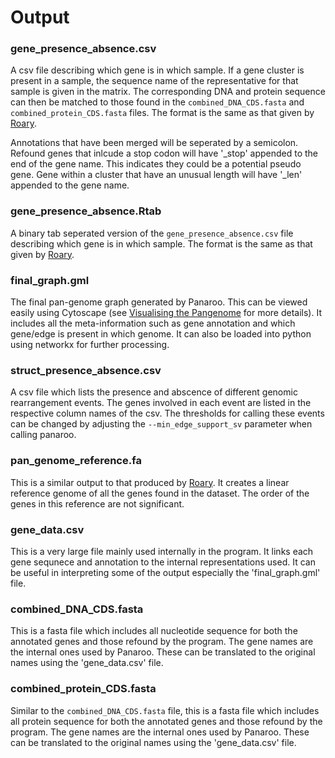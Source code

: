 # Output

### gene_presence_absence.csv

A csv file describing which gene is in which sample. If a gene cluster is present in a sample, the sequence name of the representative for that sample is given in the matrix. The corresponding DNA and protein sequence can then be matched to those found in the `combined_DNA_CDS.fasta` and `combined_protein_CDS.fasta` files. The format is the same as that given by [Roary](https://sanger-pathogens.github.io/Roary/).

Annotations that have been merged will be seperated by a semicolon. Refound genes that inlcude a stop codon will have '_stop' appended to the end of the gene name. This indicates they could be a potential pseudo gene. Gene within a cluster that have an unusual length will have '_len' appended to the gene name.

### gene_presence_absence.Rtab

A binary tab seperated version of the `gene_presence_absence.csv` file describing which gene is in which sample. The format is the same as that given by [Roary](https://sanger-pathogens.github.io/Roary/).

### final_graph.gml

The final pan-genome graph generated by Panaroo. This can be viewed easily using Cytoscape (see [Visualising the Pangenome](vis/cytoscape.md) for more details). It includes all the meta-information such as gene annotation and which gene/edge is present in which genome. It can also be loaded into python using networkx for further processing.

### struct_presence_absence.csv

A csv file which lists the presence and abscence of different genomic rearrangement events. The genes involved in each event are listed in the respective column names of the csv. The thresholds for calling these events can be changed by adjusting the `--min_edge_support_sv` parameter when calling panaroo.

### pan_genome_reference.fa

This is a similar output to that produced by [Roary](https://sanger-pathogens.github.io/Roary/). It creates a linear reference genome of all the genes found in the dataset. The order of the genes in this reference are not significant.

### gene_data.csv

This is a very large file mainly used internally in the program. It links each gene sequnece and annotation to the internal representations used. It can be useful in interpreting some of the output especially the 'final_graph.gml' file.

### combined_DNA_CDS.fasta

This is a fasta file which includes all nucleotide sequence for both the annotated genes and those refound by the program. The gene names are the internal ones used by Panaroo. These can be translated to the original names using the 'gene_data.csv' file.

### combined_protein_CDS.fasta

Similar to the `combined_DNA_CDS.fasta` file, this is a fasta file which includes all protein sequence for both the annotated genes and those refound by the program. The gene names are the internal ones used by Panaroo. These can be translated to the original names using the 'gene_data.csv' file.
